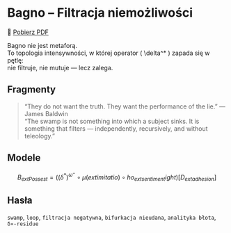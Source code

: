 # Bagno – Filtracja niemożliwości

📄 [Pobierz PDF](../papers/bagno.pdf)

Bagno nie jest metaforą.  
To topologia intensywności, w której operator \( \delta^* \) zapada się w pętlę:  
nie filtruje, nie mutuje — lecz zalega.

## Fragmenty

> “They do not want the truth. They want the performance of the lie.” — James Baldwin  
> “The swamp is not something into which a subject sinks. It is something that filters — independently, recursively, and without teleology.”

## Modele

```math
B_{	ext{Possest}} =
\left(
(\delta^*)^{\omega^-} \circ \mu(	ext{imitatio}) \circ ho_{	ext{sentiment}}
ight)[D_{	ext{adhesion}}]
```

## Hasła

`swamp`, `loop`, `filtracja negatywna`, `bifurkacja nieudana`, `analityka błota`, `δ∗-residue`
